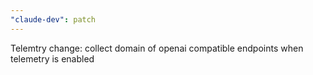 ```yaml
---
"claude-dev": patch
---
```


Telemtry change: collect domain of openai compatible endpoints when telemetry is enabled
